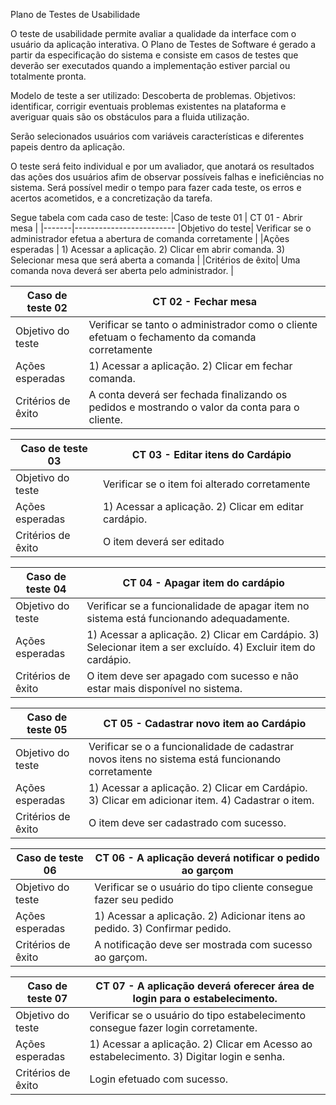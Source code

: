 Plano de Testes de Usabilidade

O teste de usabilidade permite avaliar a qualidade da interface com o usuário da aplicação interativa. O Plano de Testes de Software é gerado a partir da especificação do sistema e consiste em casos de testes que deverão ser executados quando a implementação estiver parcial ou totalmente pronta.

Modelo de teste a ser utilizado: Descoberta de problemas. Objetivos: identificar, corrigir eventuais problemas existentes na plataforma e averiguar quais são os obstáculos para a fluida utilização.  

Serão selecionados usuários com variáveis características e diferentes papeis dentro da aplicação. 

O teste será feito individual  e por um avaliador, que anotará os resultados das ações dos usuários afim de observar possíveis falhas e ineficiências no sistema. 
Será  possível medir o tempo para fazer cada teste, os erros e acertos acometidos, e a concretização da tarefa. 

Segue tabela com cada caso de teste:
|Caso de teste 01     | CT 01 - Abrir mesa |
|-------|-------------------------
|Objetivo do teste| Verificar se o administrador efetua a abertura de comanda corretamente  |
|Ações esperadas | 1) Acessar a aplicação. 2) Clicar em abrir comanda. 3) Selecionar mesa que será aberta a comanda |
|Critérios de êxito| Uma comanda nova deverá ser aberta pelo administrador. |

|Caso de teste 02     | CT 02 - Fechar mesa |
|-------|-------------------------
|Objetivo do teste|  Verificar se tanto o administrador como o cliente efetuam o fechamento da comanda corretamente |
|Ações esperadas |	1) Acessar a aplicação. 2) Clicar em fechar comanda. |
|Critérios de êxito| A conta deverá ser fechada finalizando os pedidos e mostrando o valor da conta para o cliente. |

|Caso de teste 03     | CT 03 -  Editar itens do Cardápio |
|-------|-------------------------
|Objetivo do teste| Verificar se o item foi alterado corretamente |
|Ações esperadas | 1) Acessar a aplicação. 2) Clicar em editar cardápio. |
|Critérios de êxito| O item deverá ser editado |

|Caso de teste 04     | CT 04 -  Apagar item do cardápio |
|-------|-------------------------
|Objetivo do teste| Verificar se a funcionalidade de apagar item no sistema está funcionando adequadamente.  |
|Ações esperadas |	1) Acessar a aplicação. 2) Clicar em Cardápio. 3) Selecionar item a ser excluído. 4) Excluir item do cardápio.|
|Critérios de êxito| O item deve ser apagado com sucesso e não estar mais disponível no sistema. |

|Caso de teste 05    | CT 05 -  Cadastrar novo item ao Cardápio|
|-------|-------------------------
|Objetivo do teste| Verificar se o a funcionalidade de cadastrar novos itens no sistema está funcionando corretamente |
|Ações esperadas |	1) Acessar a aplicação. 2) Clicar em Cardápio. 3) Clicar em adicionar item. 4) Cadastrar o item. 	 |
|Critérios de êxito| O item deve ser cadastrado com sucesso. |

|Caso de teste 06     | CT 06 -  A aplicação deverá notificar o pedido ao garçom |
|-------|-------------------------
|Objetivo do teste| Verificar se o usuário do tipo cliente consegue fazer seu pedido|
|Ações esperadas |	1) Acessar a aplicação.	2) Adicionar itens ao pedido. 3) Confirmar pedido.|
|Critérios de êxito| A notificação deve ser mostrada com sucesso ao garçom. |

|Caso de teste 07     | CT 07 -  A aplicação deverá oferecer área de login para o estabelecimento. |
|-------|-------------------------
|Objetivo do teste| Verificar se o usuário do tipo estabelecimento consegue fazer login corretamente. |
|Ações esperadas |	1) Acessar a aplicação.	2) Clicar em Acesso ao estabelecimento. 3) Digitar login e senha. |
|Critérios de êxito| Login efetuado com sucesso. |









	



